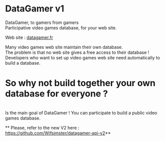 DataGamer v1
=========
DataGamer, to gamers from gamers<br>
Participative video games database, for your web site.

Web site : <a href="http://datagamer.fr">datagamer.fr</a>

Many video games web site maintain their own database.<br>
The problem is that no web site gives a free access to their database !<br>
Developers who want to set up video games web site need automatically to build a database.

So why not build together your own database for everyone ?
=========
<br>
Is the main goal of DataGamer ! You can participate to build a public video games database.

** Please, refer to the new V2 here : https://github.com/Wifsimster/datagamer-api-v2**
